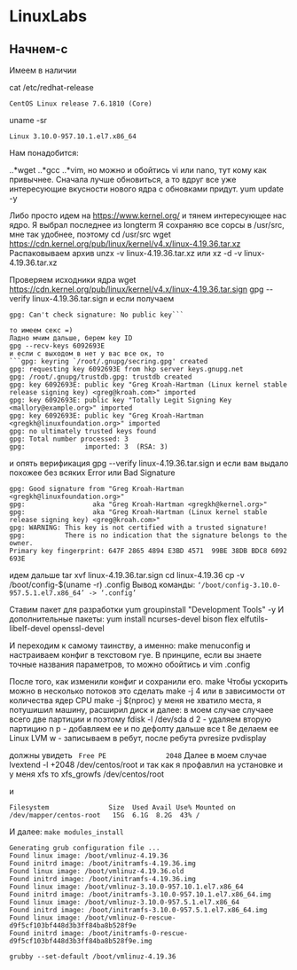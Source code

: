 # LinuxLabs
## Начнем-с
Имеем в наличии

cat /etc/redhat-release

 ``` CentOS Linux release 7.6.1810 (Core) ```

uname -sr

``` Linux 3.10.0-957.10.1.el7.x86_64 ```

Нам понадобится:

..*wget
..*gcc
..*vim, но  можно и обойтись vi  или nano, тут кому как привычнее.
Сначала лучше обновиться, а то вдруг все уже интересующие вкусности нового ядра с обновками придут.
yum update -y

Либо просто идем на https://www.kernel.org/ и тянем интересующее нас ядро.
Я выбрал последнее из longterm
Я сохраняю все сорсы в /usr/src, мне так удобнее, поэтому 
cd /usr/src
wget https://cdn.kernel.org/pub/linux/kernel/v4.x/linux-4.19.36.tar.xz
Распаковываем архив 
unzx -v linux-4.19.36.tar.xz
или
xz -d -v linux-4.19.36.tar.xz

Проверяем исходники ядра
wget https://cdn.kernel.org/pub/linux/kernel/v4.x/linux-4.19.36.tar.sign
gpg --verify linux-4.19.36.tar.sign
и если получаем
```gpg: Signature made Sat 20 Apr 2019 10:16:42 AM MSK using RSA key ID 6092693E
gpg: Can't check signature: No public key```

то имеем секс =)
Ладно мчим дальше, берем key ID
gpg --recv-keys 6092693E
и если с выходом в нет у вас все ок, то 
```gpg: keyring `/root/.gnupg/secring.gpg' created
gpg: requesting key 6092693E from hkp server keys.gnupg.net
gpg: /root/.gnupg/trustdb.gpg: trustdb created
gpg: key 6092693E: public key "Greg Kroah-Hartman (Linux kernel stable release signing key) <greg@kroah.com>" imported
gpg: key 6092693E: public key "Totally Legit Signing Key <mallory@example.org>" imported
gpg: key 6092693E: public key "Greg Kroah-Hartman <gregkh@linuxfoundation.org>" imported
gpg: no ultimately trusted keys found
gpg: Total number processed: 3
gpg:               imported: 3  (RSA: 3)
```
 и опять верификация 
gpg --verify linux-4.19.36.tar.sign
и если вам выдало похожее без всяких Error или Bad Signature
```gpg: Signature made Sat 20 Apr 2019 10:16:42 AM MSK using RSA key ID 6092693E
gpg: Good signature from "Greg Kroah-Hartman <gregkh@linuxfoundation.org>"
gpg:                 aka "Greg Kroah-Hartman <gregkh@kernel.org>"
gpg:                 aka "Greg Kroah-Hartman (Linux kernel stable release signing key) <greg@kroah.com>"
gpg: WARNING: This key is not certified with a trusted signature!
gpg:          There is no indication that the signature belongs to the owner.
Primary key fingerprint: 647F 2865 4894 E3BD 4571  99BE 38DB BDC8 6092 693E
```
идем дальше 
tar xvf linux-4.19.36.tar.sign
cd linux-4.19.36
cp -v /boot/config-$(uname -r) .config
Вывод команды:
```‘/boot/config-3.10.0-957.5.1.el7.x86_64’ -> ‘.config’```

Ставим  пакет для разработки
yum groupinstall "Development Tools" -y
И дополнительные пакеты:
yum install ncurses-devel bison flex elfutils-libelf-devel openssl-devel

И переходим к самому таинству, а именно:
 make menuconfig 
 и настраиваем конфиг в текстовом гуе.
В принципе, если вы знаете точные названия параметров, то можно обойтись и vim .config

После того, как изменили конфиг и сохранили его.
make
Чтобы ускорить можно в несколько потоков это сделать 
make -j 4
или в зависимости от количества ядер CPU
make -j $(nproc)
у меня не хватило места, я потушишил машину, расширил диск и далее:
в моем случае случаее всего две партиции и поэтому 
fdisk -l /dev/sda
d 2 - удаляем вторую партицию
n p - добавляем ее  и по дефолту дальше все
t 8e  делаем ее Linux LVM
w - записываем
в ребут, после ребута
pvresize
pvdisplay

должны увидеть 
``` Free PE               2048```
Далее в моем случае 
lvextend -l +2048 /dev/centos/root
и так как я профавлил на установке и у меня xfs то 
 xfs_growfs /dev/centos/root

и

```df -h
Filesystem               Size  Used Avail Use% Mounted on
/dev/mapper/centos-root   15G  6.1G  8.2G  43% /
```
И далее:
```make modules_install ```
```grub2-mkconfig -o /boot/grub2/grub.cfg
Generating grub configuration file ...
Found linux image: /boot/vmlinuz-4.19.36
Found initrd image: /boot/initramfs-4.19.36.img
Found linux image: /boot/vmlinuz-4.19.36.old
Found initrd image: /boot/initramfs-4.19.36.img
Found linux image: /boot/vmlinuz-3.10.0-957.10.1.el7.x86_64
Found initrd image: /boot/initramfs-3.10.0-957.10.1.el7.x86_64.img
Found linux image: /boot/vmlinuz-3.10.0-957.5.1.el7.x86_64
Found initrd image: /boot/initramfs-3.10.0-957.5.1.el7.x86_64.img
Found linux image: /boot/vmlinuz-0-rescue-d9f5cf103bf448d3b3ff84ba8b528f9e
Found initrd image: /boot/initramfs-0-rescue-d9f5cf103bf448d3b3ff84ba8b528f9e.img
```
```grubby --set-default /boot/vmlinuz-4.19.36```



